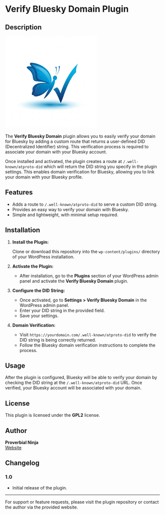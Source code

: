 # Verify Bluesky Domain Plugin

## Description

<img src="logo.jpg" alt="Bluesky Domain Plugin Logo" width="300" height="300">

The **Verify Bluesky Domain** plugin allows you to easily verify your domain for Bluesky by adding a custom route that returns a user-defined DID (Decentralized Identifier) string. This verification process is required to associate your domain with your Bluesky account.

Once installed and activated, the plugin creates a route at `/.well-known/atproto-did` which will return the DID string you specify in the plugin settings. This enables domain verification for Bluesky, allowing you to link your domain with your Bluesky profile.

## Features

- Adds a route to `/.well-known/atproto-did` to serve a custom DID string.
- Provides an easy way to verify your domain with Bluesky.
- Simple and lightweight, with minimal setup required.

## Installation

1. **Install the Plugin:**

   Clone or download this repository into the `wp-content/plugins/` directory of your WordPress installation.

2. **Activate the Plugin:**

   - After installation, go to the **Plugins** section of your WordPress admin panel and activate the **Verify Bluesky Domain** plugin.

3. **Configure the DID String:**

   - Once activated, go to **Settings > Verify Bluesky Domain** in the WordPress admin panel.
   - Enter your DID string in the provided field.
   - Save your settings.

4. **Domain Verification:**
   - Visit `https://yourdomain.com/.well-known/atproto-did` to verify the DID string is being correctly returned.
   - Follow the Bluesky domain verification instructions to complete the process.

## Usage

After the plugin is configured, Bluesky will be able to verify your domain by checking the DID string at the `/.well-known/atproto-did` URL. Once verified, your Bluesky account will be associated with your domain.

## License

This plugin is licensed under the **GPL2** license.

## Author

**Proverbial Ninja**  
[Website](https://proverbial.online)

## Changelog

### 1.0

- Initial release of the plugin.

---

For support or feature requests, please visit the plugin repository or contact the author via the provided website.
